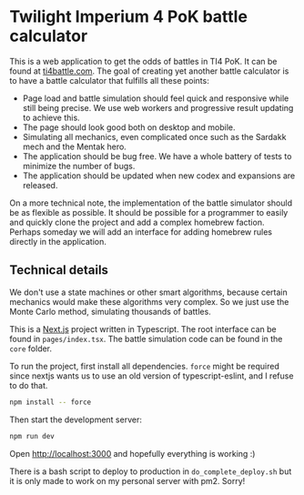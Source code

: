# Twilight Imperium 4 PoK battle calculator

This is a web application to get the odds of battles in TI4 PoK. It can be found at [ti4battle.com](https://ti4battle.com). The goal of creating yet another battle calculator is to have a battle calculator that fulfills all these points:

- Page load and battle simulation should feel quick and responsive while still being precise. We use web workers and progressive result updating to achieve this.
- The page should look good both on desktop and mobile.
- Simulating all mechanics, even complicated once such as the Sardakk mech and the Mentak hero.
- The application should be bug free. We have a whole battery of tests to minimize the number of bugs.
- The application should be updated when new codex and expansions are released.

On a more technical note, the implementation of the battle simulator should be as flexible as possible. It should be possible for a programmer to easily and quickly clone the project and add a complex homebrew faction. Perhaps someday we will add an interface for adding homebrew rules directly in the application.

## Technical details

We don't use a state machines or other smart algorithms, because certain mechanics would make these algorithms very complex. So we just use the Monte Carlo method, simulating thousands of battles.

This is a [Next.js](https://nextjs.org/) project written in Typescript. The root interface can be found in `pages/index.tsx`. The battle simulation code can be found in the `core` folder.

To run the project, first install all dependencies. `force` might be required since nextjs wants us to use an old version of typescript-eslint, and I refuse to do that.

```bash
npm install -- force
```

Then start the development server:

```bash
npm run dev
```

Open [http://localhost:3000](http://localhost:3000) and hopefully everything is working :)

There is a bash script to deploy to production in `do_complete_deploy.sh` but it is only made to work on my personal server with pm2. Sorry!
